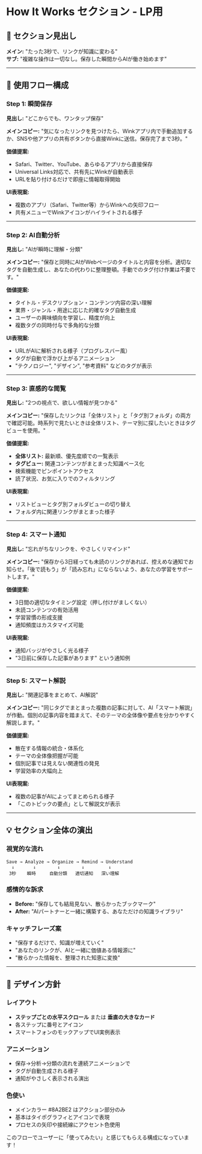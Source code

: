 # How It Works セクション - LP用

## 📱 セクション見出し
**メイン:** "たった3秒で、リンクが知識に変わる"  
**サブ:** "複雑な操作は一切なし。保存した瞬間からAIが働き始めます"

---

## 🌊 使用フロー構成

### Step 1: 瞬間保存
**見出し:** "どこからでも、ワンタップ保存"

**メインコピー:**
"気になったリンクを見つけたら、Winkアプリ内で手動追加するか、SNSや他アプリの共有ボタンから直接Winkに送信。保存完了まで3秒。"

**価値提案:**
- Safari、Twitter、YouTube、あらゆるアプリから直接保存
- Universal Links対応で、共有先にWinkが自動表示
- URLを貼り付けるだけで即座に情報取得開始

**UI表現案:**
- 複数のアプリ（Safari、Twitter等）からWinkへの矢印フロー
- 共有メニューでWinkアイコンがハイライトされる様子

---

### Step 2: AI自動分析
**見出し:** "AIが瞬時に理解・分類"

**メインコピー:**
"保存と同時にAIがWebページのタイトルと内容を分析。適切なタグを自動生成し、あなたの代わりに整理整頓。手動でのタグ付け作業は不要です。"

**価値提案:**
- タイトル・デスクリプション・コンテンツ内容の深い理解
- 業界・ジャンル・用途に応じた的確なタグ自動生成
- ユーザーの興味傾向を学習し、精度が向上
- 複数タグの同時付与で多角的な分類

**UI表現案:**
- URLがAIに解析される様子（プログレスバー風）
- タグが自動で浮かび上がるアニメーション
- "テクノロジー", "デザイン", "参考資料" などのタグが表示

---

### Step 3: 直感的な閲覧
**見出し:** "2つの視点で、欲しい情報が見つかる"

**メインコピー:**
"保存したリンクは「全体リスト」と「タグ別フォルダ」の両方で確認可能。時系列で見たいときは全体リスト、テーマ別に探したいときはタグビューを使用。"

**価値提案:**
- **全体リスト:** 最新順、優先度順での一覧表示
- **タグビュー:** 関連コンテンツがまとまった知識ベース化
- 検索機能でピンポイントアクセス
- 読了状況、お気に入りでのフィルタリング

**UI表現案:**
- リストビューとタグ別フォルダビューの切り替え
- フォルダ内に関連リンクがまとまった様子

---

### Step 4: スマート通知
**見出し:** "忘れがちなリンクを、やさしくリマインド"

**メインコピー:**
"保存から3日経っても未読のリンクがあれば、控えめな通知でお知らせ。「後で読もう」が「読み忘れ」にならないよう、あなたの学習をサポートします。"

**価値提案:**
- 3日間の適切なタイミング設定（押し付けがましくない）
- 未読コンテンツの有効活用
- 学習習慣の形成支援
- 通知頻度はカスタマイズ可能

**UI表現案:**
- 通知バッジがやさしく光る様子
- "3日前に保存した記事があります" という通知例

---

### Step 5: スマート解説
**見出し:** "関連記事をまとめて、AI解説"

**メインコピー:**
"同じタグでまとまった複数の記事に対して、AI「スマート解説」が作動。個別の記事内容を踏まえて、そのテーマの全体像や要点を分かりやすく解説します。"

**価値提案:**
- 散在する情報の統合・体系化
- テーマの全体像把握が可能
- 個別記事では見えない関連性の発見
- 学習効率の大幅向上

**UI表現案:**
- 複数の記事がAIによってまとめられる様子
- 「このトピックの要点」として解説文が表示

---

## 💡 セクション全体の演出

### 視覚的な流れ
```
Save → Analyze → Organize → Remind → Understand
  ↓       ↓        ↓        ↓         ↓
 3秒    瞬時     自動分類   適切通知   深い理解
```

### 感情的な訴求
- **Before:** "保存しても結局見ない、散らかったブックマーク"
- **After:** "AIパートナーと一緒に構築する、あなただけの知識ライブラリ"

### キャッチフレーズ案
- "保存するだけで、知識が増えていく"
- "あなたのリンクが、AIと一緒に価値ある情報源に"
- "散らかった情報を、整理された知恵に変換"

---

## 🎨 デザイン方針

### レイアウト
- **ステップごとの水平スクロール** または **垂直の大きなカード**
- 各ステップに番号とアイコン
- スマートフォンのモックアップでUI実例表示

### アニメーション
- 保存→分析→分類の流れを連続アニメーションで
- タグが自動生成される様子
- 通知がやさしく表示される演出

### 色使い
- メインカラー #8A2BE2 はアクション部分のみ
- 基本はタイポグラフィとアイコンで表現
- プロセスの矢印や接続線にアクセント色使用

このフローでユーザーに「使ってみたい」と感じてもらえる構成になっています！